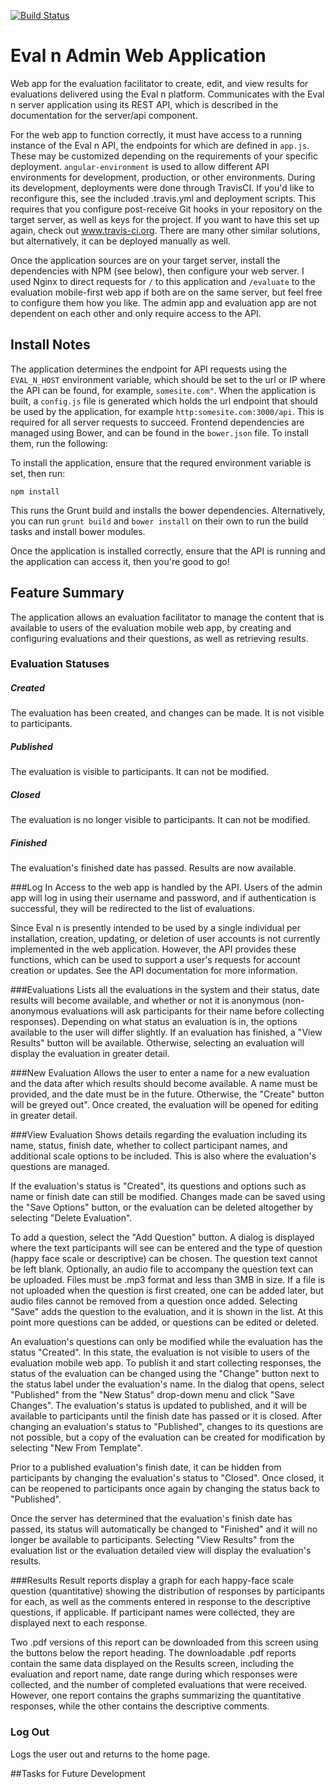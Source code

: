 [![Build Status](https://travis-ci.org/ESTR-eval-app/estr-eval-app-admin.svg?branch=master)](https://travis-ci.org/ESTR-eval-app/estr-eval-app-admin)
# Eval n Admin Web Application

Web app for the evaluation facilitator to create, edit, and view results for evaluations delivered using the Eval n platform. Communicates with the Eval n server application using its REST API, which is described in the documentation for the server/api component.

For the web app to function correctly, it must have access to a running instance of the Eval n API, the endpoints for which are defined in `app.js`. These may be customized depending on the requirements of your specific deployment. `angular-environment` is used to allow different API environments for development, production, or other environments.
During its development, deployments were done through TravisCI. If you'd like to reconfigure this, see the included .travis.yml and deployment scripts. This requires that you configure post-receive Git hooks in your repository on the target server, as well as keys for the project. If you want to have this set up again, check out www.travis-ci.org. There are many other similar solutions, but alternatively, it can be deployed manually as well.

Once the application sources are on your target server, install the dependencies with NPM (see below), then configure your web server. I used Nginx to direct requests for `/` to this application and `/evaluate` to the evaluation mobile-first web app if both are on the same server, but feel free to configure them how you like. The admin app and evaluation app are not dependent on each other and only require access to the API.

## Install Notes

The application determines the endpoint for API requests using the `EVAL_N_HOST` environment variable, which should be set to the url or IP where the API can be found, for example, `somesite.com"`. When the application is built, a `config.js` file is generated which holds the url endpoint that should be used by the application, for example `http:somesite.com:3000/api`. This is required for all server requests to succeed.
Frontend dependencies are managed using Bower, and can be found in the `bower.json` file. To install them, run the following:

To install the application, ensure that the requred environment variable is set, then run:

```
npm install
```

This runs the Grunt build and installs the bower dependencies. Alternatively, you can run `grunt build` and `bower install` on their own to run the build tasks and install bower modules.

Once the application is installed correctly, ensure that the API is running and the application can access it, then you're good to go!

## Feature Summary

The application allows an evaluation facilitator to manage the content that is available to users of the evaluation mobile web app, by creating and configuring evaluations and their questions, as well as retrieving results.

### Evaluation Statuses

##### Created
The evaluation has been created, and changes can be made. It is not visible to participants.

##### Published
The evaluation is visible to participants. It can not be modified.

##### Closed
The evaluation is no longer visible to participants. It can not be modified.

##### Finished
The evaluation's finished date has passed. Results are now available.

###Log In
Access to the web app is handled by the API. Users of the admin app will log in using their username and password, and if authentication is successful, they will be redirected to the list of evaluations.

Since Eval n is presently intended to be used by a single individual per installation, creation, updating, or deletion of user accounts is not currently implemented in the web application. However, the API provides these functions, which can be used to support a user's requests for account creation or updates. See the API documentation for more information.

###Evaluations
Lists all the evaluations in the system and their status, date results will become available, and whether or not it is anonymous (non-anonymous evaluations will ask participants for their name before collecting responses). Depending on what status an evaluation is in, the options available to the user will differ slightly. If an evaluation has finished, a "View Results" button will be available. Otherwise, selecting an evaluation will display the evaluation in greater detail.


###New Evaluation
Allows the user to enter a name for a new evaluation and the data after which results should become available. A name must be provided, and the date must be in the future. Otherwise, the "Create" button will be greyed out". 
Once created, the evaluation will be opened for editing in greater detail. 

###View Evaluation
Shows details regarding the evaluation including its name, status, finish date, whether to collect participant names, and additional scale options to be included.
This is also where the evaluation's questions are managed.

If the evaluation's status is "Created", its questions and options such as name or finish date can still be modified. Changes made can be saved using the "Save Options" button, or the evaluation can be deleted altogether by selecting "Delete Evaluation".

To add a question, select the "Add Question" button. A dialog is displayed where the text participants will see can be entered and the type of question (happy face scale or descriptive) can be chosen. The question text cannot be left blank. 
Optionally, an audio file to accompany the question text can be uploaded. Files must be .mp3 format and less than 3MB in size. If a file is not uploaded when the question is first created, one can be added later, but audio files cannot be removed from a question once added.
Selecting "Save" adds the question to the evaluation, and it is shown in the list. At this point more questions can be added, or questions can be edited or deleted.

An evaluation's questions can only be modified while the evaluation has the status "Created". In this state, the evaluation is not visible to users of the evaluation mobile web app. To publish it and start collecting responses, the status of the evaluation can be changed using the "Change" button next to the status label under the evaluation's name.
In the dialog that opens, select "Published" from the "New Status" drop-down menu and click "Save Changes". The evaluation's status is updated to published, and it will be available to participants until the finish date has passed or it is closed. After changing an evaluation's status to "Published", changes to its questions are not possible, but a copy of the evaluation can be created for modification by selecting "New From Template".

Prior to a published evaluation's finish date, it can be hidden from participants by changing the evaluation's status to "Closed". Once closed, it can be reopened to participants once again by changing the status back to "Published".

Once the server has determined that the evaluation's finish date has passed, its status will automatically be changed to "Finished" and it will no longer be available to participants. Selecting "View Results" from the evaluation list or the evaluation detailed view will display the evaluation's results.
 
###Results
Result reports display a graph for each happy-face scale question (quantitative) showing the distribution of responses by participants for each, as well as the comments entered in response to the descriptive questions, if applicable. If participant names were collected, they are displayed next to each response.

Two .pdf versions of this report can be downloaded from this screen using the buttons below the report heading. The downloadable .pdf reports contain the same data displayed on the Results screen, including the evaluation and report name, date range during which responses were collected, and the number of completed evaluations that were received. However, one report contains the graphs summarizing the quantitative responses, while the other contains the descriptive comments. 


### Log Out
Logs the user out and returns to the home page. 

##Tasks for Future Development